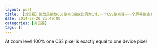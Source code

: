 ```yaml
---
layout: post
title: 【浏览器】缩放是缩放CSS像素(缩放比例为1时,一个CSS像素等于一个屏幕像素)
date: 2014-02-20 21:49:00
categories: [浏览器]
tags: []
---
```

At zoom level 100% one CSS pixel is exactly equal to one device pixel